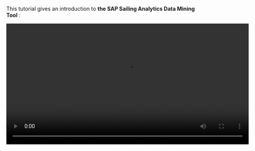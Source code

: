 This tutorial gives an introduction to **the SAP Sailing Analytics Data Mining Tool** :

  <video controls="true" width="640" src="https://sapsailing-documentation.s3.eu-west-1.amazonaws.com/adminconsole/DataMiningIntroduction.mp4" type="video/mp4">
  Your browser does not support the video tag.
</video>